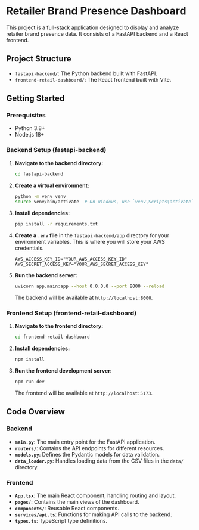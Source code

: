 # Retailer Brand Presence Dashboard

This project is a full-stack application designed to display and analyze retailer brand presence data. It consists of a FastAPI backend and a React frontend.

## Project Structure

- `fastapi-backend/`: The Python backend built with FastAPI.
- `frontend-retail-dashboard/`: The React frontend built with Vite.

## Getting Started

### Prerequisites

- Python 3.8+
- Node.js 18+

### Backend Setup (fastapi-backend)

1.  **Navigate to the backend directory:**
    ```bash
    cd fastapi-backend
    ```
2.  **Create a virtual environment:**
    ```bash
    python -m venv venv
    source venv/bin/activate  # On Windows, use `venv\Scripts\activate`
    ```
3.  **Install dependencies:**
    ```bash
    pip install -r requirements.txt
    ```
4.  **Create a `.env` file** in the `fastapi-backend/app` directory for your environment variables. This is where you will store your AWS credentials.
    ```
    AWS_ACCESS_KEY_ID="YOUR_AWS_ACCESS_KEY_ID"
    AWS_SECRET_ACCESS_KEY="YOUR_AWS_SECRET_ACCESS_KEY"
    ```
5.  **Run the backend server:**
    ```bash
    uvicorn app.main:app --host 0.0.0.0 --port 8000 --reload
    ```
    The backend will be available at `http://localhost:8000`.

### Frontend Setup (frontend-retail-dashboard)

1.  **Navigate to the frontend directory:**
    ```bash
    cd frontend-retail-dashboard
    ```
2.  **Install dependencies:**
    ```bash
    npm install
    ```
3.  **Run the frontend development server:**
    ```bash
    npm run dev
    ```
    The frontend will be available at `http://localhost:5173`.

## Code Overview

### Backend

-   **`main.py`**: The main entry point for the FastAPI application.
-   **`routers/`**: Contains the API endpoints for different resources.
-   **`models.py`**: Defines the Pydantic models for data validation.
-   **`data_loader.py`**: Handles loading data from the CSV files in the `data/` directory.

### Frontend

-   **`App.tsx`**: The main React component, handling routing and layout.
-   **`pages/`**: Contains the main views of the dashboard.
-   **`components/`**: Reusable React components.
-   **`services/api.ts`**: Functions for making API calls to the backend.
-   **`types.ts`**: TypeScript type definitions.